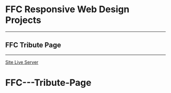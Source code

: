 # FFC Responsive Web Design Projects

---

## FFC Tribute Page

---

[Site Live Server](https://krantos-dev.github.io/FFC---Tribute-Page/)
# FFC---Tribute-Page
